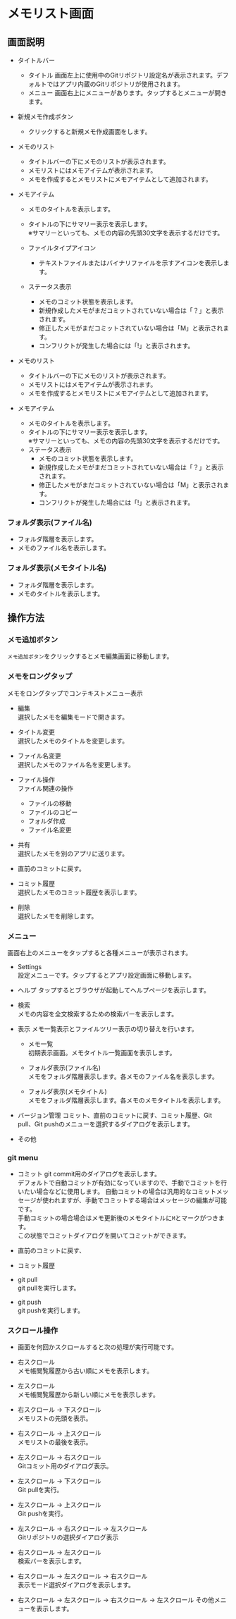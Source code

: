 # メモリスト画面

## 画面説明
- タイトルバー
  - タイトル
    画面左上に使用中のGitリポジトリ設定名が表示されます。デフォルトではアプリ内蔵のGitリポジトリが使用されます。
  - メニュー
    画面右上にメニューがあります。タップするとメニューが開きます。

- 新規メモ作成ボタン
    - クリックすると新規メモ作成画面をします。

- メモのリスト
  - タイトルバーの下にメモのリストが表示されます。
  - メモリストにはメモアイテムが表示されます。
  - メモを作成するとメモリストにメモアイテムとして追加されます。

- メモアイテム
  - メモのタイトルを表示します。

  - タイトルの下にサマリー表示を表示します。  
    ※サマリーといっても、メモの内容の先頭30文字を表示するだけです。

  - ファイルタイプアイコン
    - テキストファイルまたはバイナリファイルを示すアイコンを表示します。

  - ステータス表示
    - メモのコミット状態を表示します。
    - 新規作成したメモがまだコミットされていない場合は「？」と表示されます。
    - 修正したメモがまだコミットされていない場合は「M」と表示されます。
    - コンフリクトが発生した場合には「!」と表示されます。

- メモのリスト
  - タイトルバーの下にメモのリストが表示されます。
  - メモリストにはメモアイテムが表示されます。
  - メモを作成するとメモリストにメモアイテムとして追加されます。

- メモアイテム
  - メモのタイトルを表示します。
  - タイトルの下にサマリー表示を表示します。  
    ※サマリーといっても、メモの内容の先頭30文字を表示するだけです。
  - ステータス表示
    - メモのコミット状態を表示します。
    - 新規作成したメモがまだコミットされていない場合は「？」と表示されます。
    - 修正したメモがまだコミットされていない場合は「M」と表示されます。
    - コンフリクトが発生した場合には「!」と表示されます。


### フォルダ表示(ファイル名)
- フォルダ階層を表示します。
- メモのファイル名を表示します。

### フォルダ表示(メモタイトル名)
- フォルダ階層を表示します。
- メモのタイトルを表示します。


## 操作方法
### メモ追加ボタン
`メモ追加ボタン`をクリックするとメモ編集画面に移動します。

### メモをロングタップ
メモをロングタップでコンテキストメニュー表示  
- 編集  
  選択したメモを編集モードで開きます。

- タイトル変更  
  選択したメモのタイトルを変更します。

- ファイル名変更  
  選択したメモのファイル名を変更します。

- ファイル操作  
  ファイル関連の操作
  - ファイルの移動
  - ファイルのコピー
  - フォルダ作成
  - ファイル名変更
 
- 共有  
  選択したメモを別のアプリに送ります。

- 直前のコミットに戻す。

- コミット履歴  
  選択したメモのコミット履歴を表示します。

- 削除  
  選択したメモを削除します。


### メニュー
  画面右上のメニューをタップすると各種メニューが表示されます。  
- Settings  
  設定メニューです。タップするとアプリ設定画面に移動します。

- ヘルプ
  タップするとブラウザが起動してヘルプページを表示します。

- 検索  
  メモの内容を全文検索するための検索バーを表示します。

- 表示
  メモ一覧表示とファイルツリー表示の切り替えを行います。  
  - メモ一覧  
    初期表示画面。メモタイトル一覧画面を表示します。

  - フォルダ表示(ファイル名)  
    メモをフォルダ階層表示します。各メモのファイル名を表示します。  
    
  - フォルダ表示(メモタイトル)  
    メモをフォルダ階層表示します。各メモのメモタイトルを表示します。 
    
- バージョン管理
  コミット、直前のコミットに戻す、コミット履歴、Git pull、Git pushのメニューを選択するダイアログを表示します。
  
- その他

### git menu
- コミット
  git commit用のダイアログを表示します。  
  デフォルトで自動コミットが有効になっていますので、手動でコミットを行いたい場合などに使用します。
  自動コミットの場合は汎用的なコミットメッセージが使われますが、手動でコミットする場合はメッセージの編集が可能です。  
  手動コミットの場合場合はメモ更新後のメモタイトルに`M`とマークがつきます。  
  この状態でコミットダイアログを開いてコミットができます。  

- 直前のコミットに戻す、  

- コミット履歴

- git pull  
  git pullを実行します。

- git push  
  git pushを実行します。


### スクロール操作
- 画面を何回かスクロールすると次の処理が実行可能です。
- 右スクロール  
  メモ帳閲覧履歴から古い順にメモを表示します。

- 左スクロール  
  メモ帳閲覧履歴から新しい順にメモを表示します。

- 右スクロール -> 下スクロール  
  メモリストの先頭を表示。

- 右スクロール -> 上スクロール  
  メモリストの最後を表示。

- 左スクロール -> 右スクロール   
  Gitコミット用のダイアログ表示。

- 左スクロール -> 下スクロール  
  Git pullを実行。

- 左スクロール -> 上スクロール  
  Git pushを実行。

- 左スクロール -> 右スクロール -> 左スクロール  
  Gitリポジトリの選択ダイアログ表示

- 右スクロール -> 左スクロール  
  検索バーを表示します。

- 右スクロール -> 左スクロール -> 右スクロール   
  表示モード選択ダイアログを表示します。

- 右スクロール -> 左スクロール -> 右スクロール -> 左スクロール
  その他メニューを表示します。

